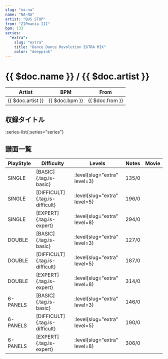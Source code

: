 ```yaml
---
slug: "na-na"
name: "NA-NA"
artist: "BUS STOP"
from: "ZIPmania III"
bpm: 133
series:
  "extra":
    slug: "extra"
    title: "Dance Dance Revolution EXTRA MIX"
    color: "deeppink"
---
```


# {{ $doc.name }} / {{ $doc.artist }}

|Artist|BPM|From|
|------|---|----|
|{{ $doc.artist }}|{{ $doc.bpm }}|{{ $doc.from }}|

## 収録タイトル

:series-list{:series="series"}

## 譜面一覧

|PlayStyle|Difficulty|Levels|Notes|Movie|
|---------|----------|------|-----|-----|
|SINGLE|[BASIC]{.tag.is-basic}|:level{slug="extra" level=3}|135/0||
|SINGLE|[DIFFICULT]{.tag.is-difficult}|:level{slug="extra" level=5}|196/0||
|SINGLE|[EXPERT]{.tag.is-expert}|:level{slug="extra" level=8}|294/0||
|DOUBLE|[BASIC]{.tag.is-basic}|:level{slug="extra" level=3}|127/0||
|DOUBLE|[DIFFICULT]{.tag.is-difficult}|:level{slug="extra" level=5}|187/0||
|DOUBLE|[EXPERT]{.tag.is-expert}|:level{slug="extra" level=8}|314/0||
|6-PANELS|[BASIC]{.tag.is-basic}|:level{slug="extra" level=3}|146/0||
|6-PANELS|[DIFFICULT]{.tag.is-difficult}|:level{slug="extra" level=5}|190/0||
|6-PANELS|[EXPERT]{.tag.is-expert}|:level{slug="extra" level=8}|306/0||
